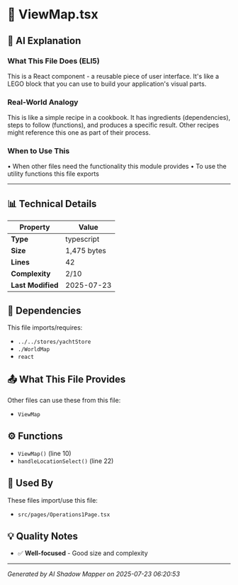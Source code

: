 # 📄 ViewMap.tsx

## 🤖 AI Explanation

### What This File Does (ELI5)
This is a React component - a reusable piece of user interface. It's like a LEGO block that you can use to build your application's visual parts.

### Real-World Analogy
This is like a simple recipe in a cookbook. It has ingredients (dependencies), steps to follow (functions), and produces a specific result. Other recipes might reference this one as part of their process.

### When to Use This
• When other files need the functionality this module provides
• To use the utility functions this file exports

---

## 📊 Technical Details

| Property | Value |
|----------|-------|
| **Type** | typescript |
| **Size** | 1,475 bytes |
| **Lines** | 42 |
| **Complexity** | 2/10 |
| **Last Modified** | 2025-07-23 |

## 🔗 Dependencies

This file imports/requires:

- `../../stores/yachtStore`
- `./WorldMap`
- `react`

## 📤 What This File Provides

Other files can use these from this file:

- `ViewMap`

## ⚙️ Functions

-  `ViewMap()` (line 10)
-  `handleLocationSelect()` (line 22)

## 🔄 Used By

These files import/use this file:

- `src/pages/Operations1Page.tsx`

## 💡 Quality Notes

- ✅ **Well-focused** - Good size and complexity

---
*Generated by AI Shadow Mapper on 2025-07-23 06:20:53*